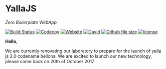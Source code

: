 YallaJS
=======
*Zero Boilerplate WebApp*

[![Build Status](https://travis-ci.org/yallajs/yalla.svg?branch=master)](https://travis-ci.org/yallajs/yalla)
[![Codecov](https://img.shields.io/codecov/c/github/yallajs/yalla.svg)](https://codecov.io/gh/yallajs/yalla)
[![Website](https://img.shields.io/website-up-down-green-red/http/yallajs.io.svg?label=yallajs.io)](http://yallajs.io)
[![David](https://img.shields.io/david/expressjs/express.svg)](https://github.com/yallajs/yalla/blob/master/package.json)
[![Github file size](https://img.shields.io/github/size/yallajs/yalla/lib/yalla.min.js.gzip.svg)](https://github.com/yallajs/yalla/tree/master/lib/yalla.min.js)
[![license](https://img.shields.io/github/license/yallajs/yalla.svg)]()

**Hello**, 

We are currently renovating our laboratory to prepare for the launch of yalla js 2.0 codename bellona. 
We are excited to launch our new technology, please come back on 20th of October 2017